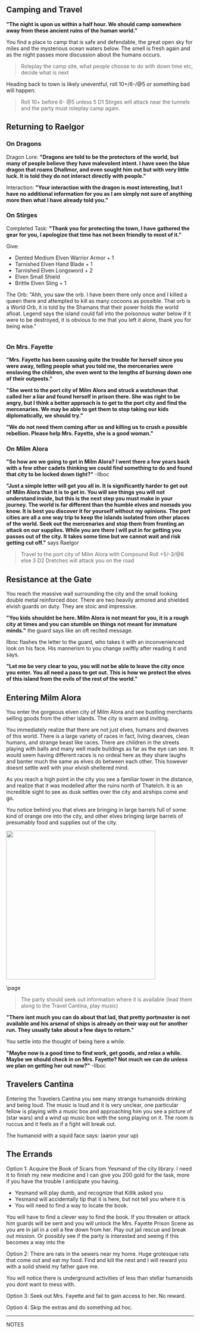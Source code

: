 ## Camping and Travel

__"The night is upon us within a half hour. We should camp somewhere away from these ancient ruins of the human world."__

You find a place to camp that is safe and defendable, the great open sky for miles and the mysterious ocean waters below. The smell is fresh again and as the night passes more discussion about the humans occurs.

> Roleplay the camp site, what people choose to do with down time etc, decide what is next

Heading back to town is likely uneventful, roll 10+/6-/@5 or something bad will happen.

> Roll 10+ before 6- @5 unless 5 D1 Stirges will attack near the tunnels and the party must roleplay camp again.

## Returning to Raelgor

### On Dragons
Dragon Lore: __"Dragons are told to be the protectors of the world, but many of people believe they have malevolent intent. I have seen the blue dragon that roams Dhallmor, and even sought him out but with very little luck. It is told they do not interact directly with people."__

Interaction: __"Your interaction with the dragon is most interesting, but I have no additional information for you as I am simply not sure of anything more then what I have already told you."__

### On Stirges
Completed Task: __"Thank you for protecting the town, I have gathered the gear for you, I apologize that time has not been friendly to most of it."__

Give:
* Dented Medium Elven Warrior Armor + 1
* Tarnished Elven Hand Blade + 1
* Tarnished Elven Longsword + 2
* Elven Small Shield
* Brittle Elven Sling + 1

The Orb: "Ahh, you saw the orb. I have been there only once and I killed a queen there and attempted to kill as many cocoons as possible. That orb is a World Orb, it is told by the Shamans that their power holds the world afloat. Legend says the island could fall into the poisonous water below if it were to be destroyed, it is obvious to me that you left it alone, thank you for being wise."

```
```

### On Mrs. Fayette
__"Mrs. Fayette has been causing quite the trouble for herself since you were away, telling people what you told me, the mercenaries were enslaving the children, she even went to the lengths of burning down one of their outposts."__ 

__"She went to the port city of Milm Alora and struck a watchman that called her a liar and found herself in prison there. She was right to be angry, but I think a better approach is to get to the port city and find the mercenaries. We may be able to get them to stop taking our kids diplomatically, we should try."__

__"We do not need them coming after us and killing us to crush a possible rebellion. Please help Mrs. Fayette, she is a good woman."__

### On Milm Alora
__"So how are we going to get in Milm Alora? I went there a few years back with a few other cadets thinking we could find something to do and found that city to be locked down tight?"__ -Ilboc

__"Just a simple letter will get you all in. It is significantly harder to get out of Milm Alora than it is to get in. You will see things you will not understand inside, but this is the next step you must make in your journey. The world is far different than the humble elves and nomads you know. It is best you discover it for yourself without my opinions. The port cities are all a one way trip to keep the islands isolated from other places of the world. Seek out the mercenaries and stop them from fronting an attack on our supplies. While you are there I will put in for getting you passes out of the city. It takes some time but we cannot wait and risk getting cut off."__ says Raelgor

> Travel to the port city of Milm Alora with Compound Roll +5/-3/@6 else 3 D2 Dretches will attack you on the road

## Resistance at the Gate
You reach the massive wall surrounding the city and the small looking double metal reinforced door. There are two heavily armored and shielded elvish guards on duty. They are stoic and impressive.

__"You kids shouldnt be here. Milm Alora is not meant for you, it is a rough city at times and you can stumble on things not meant for immature minds."__ the guard says like an oft recited message.

Ilboc flashes the letter to the guard, who takes it with an inconvenienced look on his face. His mannerism to you change swiftly after reading it and says.

__"Let me be very clear to you, you will not be able to leave the city once you enter. You all need a pass to get out. This is how we protect the elves of this island from the evils of the rest of the world."__

## Entering Milm Alora
You enter the gorgeous elven city of Milm Alora and see bustling merchants selling goods from the other islands. The city is warm and inviting. 

You immediately realize that there are not just elves, humans and dwarves of this world. There is a large variety of races in fact, living dwarves, clean humans, and strange beast like races. There are children in the streets playing with balls and many well made buildings as far as the eye can see. It would seem having different races is no ordeal here as they share laughs and banter much the same as elves do between each other. This however doesnt settle well with your elvish sheltered mind. 

As you reach a high point in the city you see a familiar tower in the distance, and realize that it was modelled after the ruins north of Thatelch. It is an incredible sight to see as dusk settles over the city and airships come and go.

You notice behind you that elves are bringing in large barrels full of some kind of orange ore into the city, and other elves bringing large barrels of presumably food and supplies out of the city.

<img 
  src='https://i.pinimg.com/564x/13/b7/7e/13b77ee2f95df5d51f3907e320637476.jpg' 
style='height:400px' />

\page

> The party should seek out information where it is available (lead them along to the Travel Cantina, play music)

__"There isnt much you can do about that lad, that pretty portmaster is not available and his arsenal of ships is already on their way out for another run. They usually take about a few days to return."__

You settle into the thought of being here a while.

__"Maybe now is a good time to find work, get goods, and relax a while. Maybe we should check in on Mrs. Fayette? Not much we can do unless we plan on getting her out now?"__ -Ilboc

## Travelers Cantina
Entering the Travelers Cantina you see many strange humanoids drinking and being loud. The music is loud and it is very unclear, one particular fellow is playing with a music box and approaching him you see a picture of (star wars) and a wind up music box with the song playing on it. The room is ruccus and it feels as if a fight will break out.

The humanoid with a squid face says: (aaron your up)

## The Errands
Option 1:
Acquire the Book of Scars from Yesmand of the city library. I need it to finish my new medicine and I can give you 200 gold for the task, more if you have the trouble I anticipate you having.

* Yesmand will play dumb, and recognize that Killik asked you
* Yesmand will accidentally tip that it is here, but not tell you where it is
* You will need to find a way to locate the book.

You will have to find a clever way to find the book. If you threaten or attack him guards will be sent and you will unlock the Mrs. Fayette Prison Scene as you are in jail in a cell a few down from her. Play out jail rescue and break out mission. Or possibly see if the party is interested and seeing if this becomes a way into the 

Option 2:
There are rats in the sewers near my home. Huge grotesque rats that come out and eat my food. Find and kill the nest and I will reward you with a solid shield my father gave me.

You will notice there is underground activities of less than stellar humanoids you dont want to mess with.

Option 3:
Seek out Mrs. Fayette and fail to gain access to her. No reward.

Option 4: Skip the extras and do something ad hoc. 


------
NOTES

